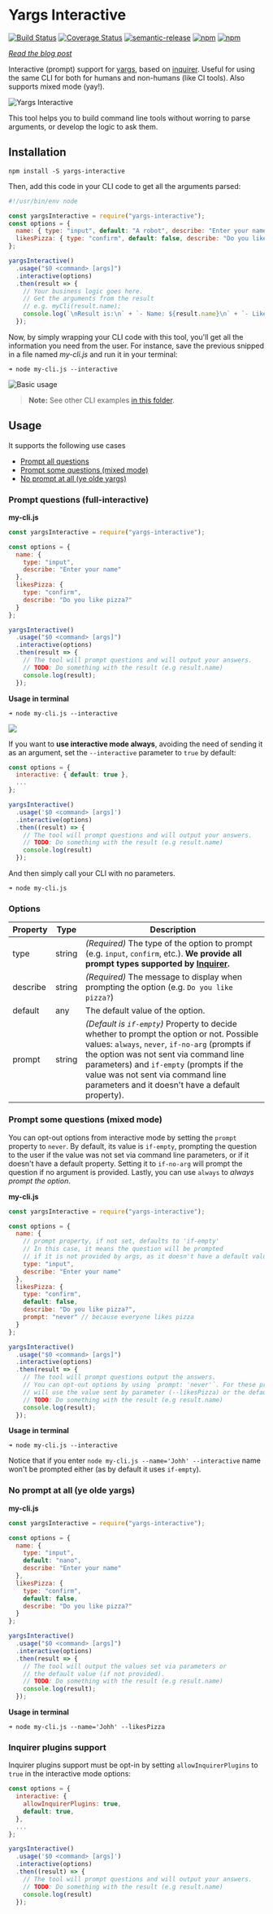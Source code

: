 # Yargs Interactive

[![Build Status](https://travis-ci.org/nanovazquez/yargs-interactive.svg?branch=master)](https://travis-ci.org/nanovazquez/yargs-interactive) [![Coverage Status](https://coveralls.io/repos/github/nanovazquez/yargs-interactive/badge.svg)](https://coveralls.io/github/nanovazquez/yargs-interactive) [![semantic-release](https://img.shields.io/badge/%20%20%F0%9F%93%A6%F0%9F%9A%80-semantic--release-e10079.svg)](https://github.com/semantic-release/semantic-release) [![npm](https://img.shields.io/npm/v/yargs-interactive.svg?style=flat)](https://www.npmjs.com/package/yargs-interactive)
[![npm](https://img.shields.io/npm/dw/yargs-interactive.svg)](https://www.npmjs.com/package/yargs-interactive)

[_Read the blog post_](https://medium.com/@nanovazquez/yargs-interactive-create-cli-tools-for-humans-and-non-humans-f9419f5cbd9e)

Interactive (prompt) support for [yargs](https://github.com/yargs/yargs), based on [inquirer](https://github.com/SBoudrias/Inquirer.js/). Useful for using the same CLI for both for humans and non-humans (like CI tools). Also supports mixed mode (yay!).

![Yargs Interactive](./assets/yargs-interactive-logo.png)

This tool helps you to build command line tools without worring to parse arguments, or develop the logic to ask them.

## Installation

```
npm install -S yargs-interactive
```

Then, add this code in your CLI code to get all the arguments parsed:

```js
#!/usr/bin/env node

const yargsInteractive = require("yargs-interactive");
const options = {
  name: { type: "input", default: "A robot", describe: "Enter your name" },
  likesPizza: { type: "confirm", default: false, describe: "Do you like pizza?" }
};

yargsInteractive()
  .usage("$0 <command> [args]")
  .interactive(options)
  .then(result => {
    // Your business logic goes here.
    // Get the arguments from the result
    // e.g. myCli(result.name);
    console.log(`\nResult is:\n` + `- Name: ${result.name}\n` + `- Likes pizza: ${result.likesPizza}\n`);
  });
```

Now, by simply wrapping your CLI code with this tool, you'll get all the information you need from the user. For instance, save the previous snipped in a file named _my-cli.js_ and run it in your terminal:

```
➜ node my-cli.js --interactive
```

![Basic usage](./assets/basic-usage.gif)

> **Note:** See other CLI examples [in this folder](./examples).

## Usage

It supports the following use cases

- [Prompt all questions](#prompt-questions-with-default-values-full-interactive)
- [Prompt some questions (mixed mode)](#prompt-just-some-questions-mixed-mode)
- [No prompt at all (ye olde yargs)](#no-prompt-at-all-ye-olde-yargs)

### Prompt questions (full-interactive)

**my-cli.js**

```js
const yargsInteractive = require("yargs-interactive");

const options = {
  name: {
    type: "input",
    describe: "Enter your name"
  },
  likesPizza: {
    type: "confirm",
    describe: "Do you like pizza?"
  }
};

yargsInteractive()
  .usage("$0 <command> [args]")
  .interactive(options)
  .then(result => {
    // The tool will prompt questions and will output your answers.
    // TODO: Do something with the result (e.g result.name)
    console.log(result);
  });
```

**Usage in terminal**

```
➜ node my-cli.js --interactive
```

![](./assets/interactive-with-parameter.gif)

If you want to **use interactive mode always**, avoiding the need of sending it as an argument, set the `--interactive` parameter to `true` by default:

```js
const options = {
  interactive: { default: true },
  ...
};

yargsInteractive()
  .usage('$0 <command> [args]')
  .interactive(options)
  .then((result) => {
    // The tool will prompt questions and will output your answers.
    // TODO: Do something with the result (e.g result.name)
    console.log(result)
  });
```

And then simply call your CLI with no parameters.

```
➜ node my-cli.js
```

### Options

| Property | Type   | Description                                                                                                                                                                                                                                                                                                               |
| -------- | ------ | ------------------------------------------------------------------------------------------------------------------------------------------------------------------------------------------------------------------------------------------------------------------------------------------------------------------------- |
| type     | string | _(Required)_ The type of the option to prompt (e.g. `input`, `confirm`, etc.). **We provide all prompt types supported by [Inquirer](https://github.com/SBoudrias/Inquirer.js/#prompt-types).**                                                                                                                           |
| describe | string | _(Required)_ The message to display when prompting the option (e.g. `Do you like pizza?`)                                                                                                                                                                                                                                 |
| default  | any    | The default value of the option.                                                                                                                                                                                                                                                                                          |
| prompt   | string | _(Default is `if-empty`)_ Property to decide whether to prompt the option or not. Possible values: `always`, `never`, `if-no-arg` (prompts if the option was not sent via command line parameters) and `if-empty` (prompts if the value was not sent via command line parameters and it doesn't have a default property). |

### Prompt some questions (mixed mode)

You can opt-out options from interactive mode by setting the `prompt` property to `never`. By default, its value is `if-empty`, prompting the question to the user if the value was not set via command line parameters, or if it doesn't have a default property. Setting it to `if-no-arg` will prompt the question if no argument is provided. Lastly, you can use `always` to _always prompt the option_.

**my-cli.js**

```js
const yargsInteractive = require("yargs-interactive");

const options = {
  name: {
    // prompt property, if not set, defaults to 'if-empty'
    // In this case, it means the question will be prompted
    // if it is not provided by args, as it doesn't have a default value.
    type: "input",
    describe: "Enter your name"
  },
  likesPizza: {
    type: "confirm",
    default: false,
    describe: "Do you like pizza?",
    prompt: "never" // because everyone likes pizza
  }
};

yargsInteractive()
  .usage("$0 <command> [args]")
  .interactive(options)
  .then(result => {
    // The tool will prompt questions output the answers.
    // You can opt-out options by using `prompt: 'never'`. For these properties, it
    // will use the value sent by parameter (--likesPizza) or the default value.
    // TODO: Do something with the result (e.g result.name)
    console.log(result);
  });
```

**Usage in terminal**

```
➜ node my-cli.js --interactive
```

Notice that if you enter `node my-cli.js --name='Johh' --interactive` name won't be prompted either (as by default it uses `if-empty`).

### No prompt at all (ye olde yargs)

**my-cli.js**

```js
const yargsInteractive = require("yargs-interactive");

const options = {
  name: {
    type: "input",
    default: "nano",
    describe: "Enter your name"
  },
  likesPizza: {
    type: "confirm",
    default: false,
    describe: "Do you like pizza?"
  }
};

yargsInteractive()
  .usage("$0 <command> [args]")
  .interactive(options)
  .then(result => {
    // The tool will output the values set via parameters or
    // the default value (if not provided).
    // TODO: Do something with the result (e.g result.name)
    console.log(result);
  });
```

**Usage in terminal**

```
➜ node my-cli.js --name='Johh' --likesPizza
```

### Inquirer plugins support

Inquirer plugins support must be opt-in by setting `allowInquirerPlugins` to `true` in the interactive mode options:

```js
const options = {
  interactive: {
    allowInquirerPlugins: true,
    default: true,
  },
  ...
};

yargsInteractive()
  .usage('$0 <command> [args]')
  .interactive(options)
  .then((result) => {
    // The tool will prompt questions and will output your answers.
    // TODO: Do something with the result (e.g result.name)
    console.log(result)
  });
```
